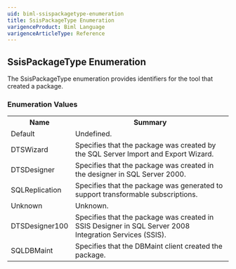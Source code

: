 ```yaml
---
uid: biml-ssispackagetype-enumeration
title: SsisPackageType Enumeration
varigenceProduct: Biml Language
varigenceArticleType: Reference
---
```


## SsisPackageType Enumeration<div class="LanguageSummary"><div class ="SummaryItem">The SsisPackageType enumeration provides identifiers for the tool that created a package.</div></div><div class="EnumValueGroup">### Enumeration Values<table id="EnumValue" class="MemberList"><tbody><tr><th class="MemberNameColumnHeader">Name</th><th class="MemberSummaryColumnHeader">Summary</th></tr><tr class="cd0"><td class="MemberName">Default</td><td class="MemberSummary"><div class ="SummaryItem">Undefined.</div> </td></tr><tr class="cd1"><td class="MemberName">DTSWizard</td><td class="MemberSummary"><div class ="SummaryItem">Specifies that the package was created by the SQL Server Import and Export Wizard.</div> </td></tr><tr class="cd0"><td class="MemberName">DTSDesigner</td><td class="MemberSummary"><div class ="SummaryItem">Specifies that the package was created in the designer in SQL Server 2000.</div> </td></tr><tr class="cd1"><td class="MemberName">SQLReplication</td><td class="MemberSummary"><div class ="SummaryItem">Specifies that the package was generated to support transformable subscriptions.</div> </td></tr><tr class="cd0"><td class="MemberName">Unknown</td><td class="MemberSummary"><div class ="SummaryItem">Unknown.</div> </td></tr><tr class="cd1"><td class="MemberName">DTSDesigner100</td><td class="MemberSummary"><div class ="SummaryItem">Specifies that the package was created in SSIS Designer in SQL Server 2008 Integration Services (SSIS).</div> </td></tr><tr class="cd0"><td class="MemberName">SQLDBMaint</td><td class="MemberSummary"><div class ="SummaryItem">Specifies that the DBMaint client created the package.</div> </td></tr></tbody></table></div>